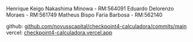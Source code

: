 Henrique Keigo Nakashima Minowa - RM:564091
Eduardo Delorenzo Moraes - RM:561749
Matheus Bispo Faria Barbosa - RM:562140

github: [github.com/novusscapital/checkpoint4-calculadora/commits/main](https://github.com/novusscapital/checkpoint4-calculadora)
vercel: [checkpoint4-calculadora.vercel.app](https://vercel.com/matheusbispofarias-projects/checkpoint4-calculadora)